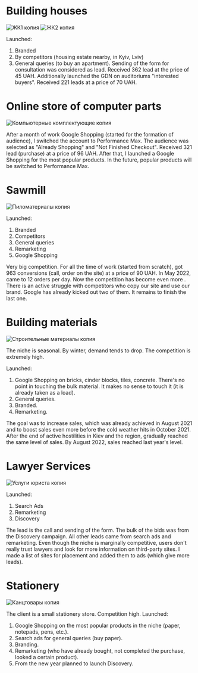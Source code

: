 <h1><b>Building houses</b></h1>

![ЖК1 копия](https://user-images.githubusercontent.com/113106509/189108913-cd4c75ee-3bba-403c-8c2c-6b0c39b52fa4.png)
![ЖК2 копия](https://user-images.githubusercontent.com/113106509/189108953-b6a13677-e5dd-4836-9616-0535b6e23dd1.png)

Launched:
1. Branded
2. By competitors (housing estate nearby, in Kyiv, Lviv)
3. General queries (to buy an apartment).
Sending of the form for consultation was considered as lead. Received 362 lead at the price of 45 UAH.
Additionally launched the GDN on auditoriums "interested buyers". Received 221 leads at a price of 70 UAH.

<h1><b>Online store of computer parts</b></h1>

![Компьютерные комплектующие копия](https://user-images.githubusercontent.com/113106509/189109180-153a7dd1-9406-4556-a010-b583d6be3f36.png)

After a month of work Google Shopping (started for the formation of
audience), I switched the account to Performance Max.
The audience was selected as "Already Shopping" and "Not Finished
Checkout". Received 321 lead (purchase) at a price of 96 UAH.
After that, I launched a Google Shopping for the most popular products. In the future, popular products will be switched to Performance Max.

<h1><b>Sawmill</b></h1>

![Пиломатериалы копия](https://user-images.githubusercontent.com/113106509/189109290-a279dcb6-77c4-4257-9de0-235245b89f51.png)

Launched:
1. Branded
2. Competitors
3. General queries
4. Remarketing
5. Google Shopping

Very big competition.
For all the time of work (started from scratch), got 963 conversions
(call, order on the site) at a price of 90 UAH. In May 2022, came to 12 orders per day. Now the competition has become even more . There is an active struggle with competitors who copy our site and use our brand.
Google has already kicked out two of them. It remains to finish the last one.

<h1><b>Building materials</b></h1>

![Строительные материалы копия](https://user-images.githubusercontent.com/113106509/189109447-7bb3a792-46a4-45c7-862a-4eb81854829f.png)

The niche is seasonal. By winter, demand tends to drop. The competition is extremely high.

Launched:
1. Google Shopping on bricks, cinder blocks, tiles, concrete. There's no point in touching the bulk material.
It makes no sense to touch it (it is already taken as a load).
2. General queries.
3. Branded.
4. Remarketing.

The goal was to increase sales, which was already achieved in August 2021 and to boost sales even more before the cold weather hits in October 2021.
After the end of active hostilities in Kiev and the region, gradually reached the same level of sales. By August 2022, sales reached last year's level.

<h1><b>Lawyer Services</b></h1>

![Услуги юриста копия](https://user-images.githubusercontent.com/113106509/189109576-0e1cd06d-2933-4d20-9b2f-592cd49e5c43.png)

Launched:
1. Search Ads
2. Remarketing
3. Discovery

The lead is the call and sending of the form. The bulk of the bids was from the Discovery campaign. All other leads came from search ads and remarketing.
Even though the niche is marginally competitive, users don't really trust lawyers and look for more information on third-party sites. I made a list of sites for placement and added them to ads (which give more leads).

<h1><b>Stationery</b></h1>

![Канцтовары копия](https://user-images.githubusercontent.com/113106509/189109803-ba43980c-34bc-4415-8edf-7053b03e0abd.png)

The client is a small stationery store. Competition
high.
Launched:
1. Google Shopping on the most popular products in the niche (paper,
notepads, pens, etc.).
2. Search ads for general queries (buy paper).
3. Branding.
4. Remarketing (who have already bought, not completed the purchase, looked
a certain product).
5. From the new year planned to launch Discovery.
